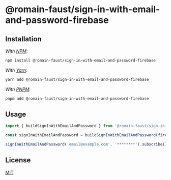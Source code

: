 # @romain-faust/sign-in-with-email-and-password-firebase

## Installation

_With [NPM](https://www.npmjs.com/)_:

```bash
npm install @romain-faust/sign-in-with-email-and-password-firebase
```

_With [Yarn](https://classic.yarnpkg.com/)_:

```bash
yarn add @romain-faust/sign-in-with-email-and-password-firebase
```

_With [PNPM](https://pnpm.io/)_:

```bash
pnpm add @romain-faust/sign-in-with-email-and-password-firebase
```

## Usage

<!-- prettier-ignore -->
```ts
import { buildSignInWithEmailAndPassword } from '@romain-faust/sign-in-with-email-and-password-firebase'

const signInWithEmailAndPassword = buildSignInWithEmailAndPassword(firebaseAuth)

signInWithEmailAndPassword('email@example.com', '********').subscribe()
```

## License

[MIT](./license.md)
